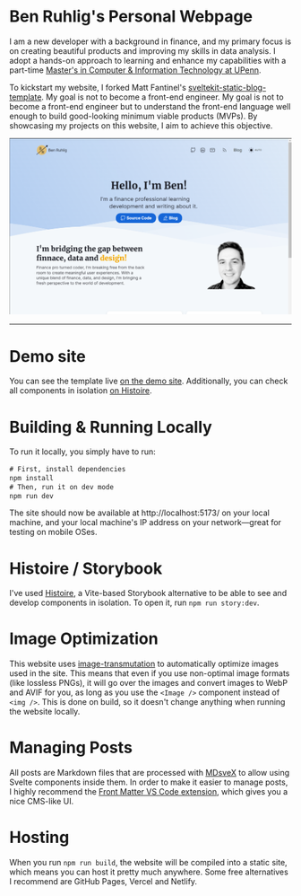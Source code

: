 # Ben Ruhlig's Personal Webpage

I am a new developer with a background in finance, and my primary focus is on creating beautiful products and improving my skills in data analysis. I adopt a hands-on approach to learning and enhance my capabilities with a part-time [Master's in Computer & Information Technology at UPenn](https://online.seas.upenn.edu/degrees/mcit-online/).

To kickstart my website, I forked Matt Fantinel's [sveltekit-static-blog-template](https://github.com/matfantinel/sveltekit-static-blog-template). My goal is not to become a front-end engineer. My goal is not to become a front-end engineer but to understand the front-end language well enough to build good-looking minimum viable products (MVPs). By showcasing my projects on this website, I aim to achieve this objective.

<p align="center">
    <img src="static/images/site-screenshot.png" alt="Screenshot" />
</p>

---

# Demo site

You can see the template live [on the demo site](https://sveltekit-static-blog-template.vercel.app/). Additionally, you can check all components in isolation [on Histoire](https://histoire-sveltekit-static-blog-template.vercel.app/).

# Building & Running Locally

To run it locally, you simply have to run:

```shell
# First, install dependencies
npm install
# Then, run it on dev mode
npm run dev
```

The site should now be available at http://localhost:5173/ on your local machine, and your local machine's IP address on your network—great for testing on mobile OSes.

# Histoire / Storybook

I've used [Histoire](https://histoire.dev), a Vite-based Storybook alternative to be able to see and develop components in isolation. To open it, run `npm run story:dev`.

# Image Optimization

This website uses [image-transmutation](https://github.com/matfantinel/image-transmutation) to automatically optimize images used in the site. This means that even if you use non-optimal image formats (like lossless PNGs), it will go over the images and convert images to WebP and AVIF for you, as long as you use the `<Image />` component instead of `<img />`. This is done on build, so it doesn't change anything when running the website locally.

# Managing Posts

All posts are Markdown files that are processed with [MDsveX](https://mdsvex.pngwn.io/) to allow using Svelte components inside them. In order to make it easier to manage posts, I highly recommend the [Front Matter VS Code extension](https://frontmatter.codes/), which gives you a nice CMS-like UI.

# Hosting

When you run `npm run build`, the website will be compiled into a static site, which means you can host it pretty much anywhere. Some free alternatives I recommend are GitHub Pages, Vercel and Netlify.
